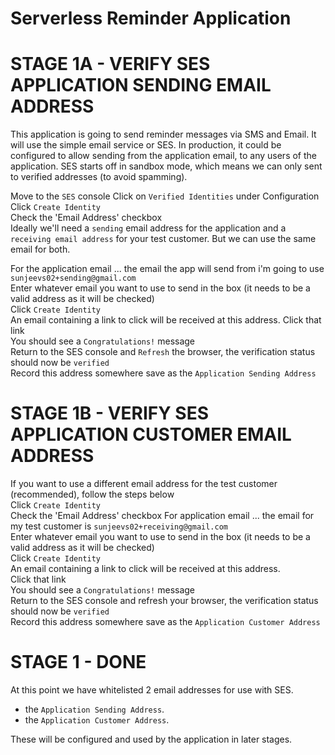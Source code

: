 # Serverless Reminder Application

# STAGE 1A - VERIFY SES APPLICATION SENDING EMAIL ADDRESS

This application is going to send reminder messages via SMS and Email.  It will use the simple email service or SES. In production, it could be configured to allow sending from the application email, to any users of the application. SES starts off in sandbox mode, which means we can only sent to verified addresses (to avoid spamming). 

Move to the `SES` console
Click on `Verified Identities` under Configuration 
Click `Create Identity`  
Check the 'Email Address' checkbox  
Ideally we'll need a `sending` email address for the application and a `receiving email address` for your test customer. But we can use the same email for both.  

For the application email ... the email the app will send from i'm going to use `sunjeevs02+sending@gmail.com`  
Enter whatever email you want to use to send in the box (it needs to be a valid address as it will be checked)  
Click `Create Identity`  
An email containing a link to click will be received at this address. 
Click that link   
You should see a `Congratulations!` message  
Return to the SES console and `Refresh` the browser, the verification status should now be `verified`  
Record this address somewhere save as the `Application Sending Address`  

# STAGE 1B - VERIFY SES APPLICATION CUSTOMER EMAIL ADDRESS

If you want to use a different email address for the test customer (recommended), follow the steps below  
Click `Create Identity`  
Check the 'Email Address' checkbox 
For application email ... the email for my test customer is  `sunjeevs02+receiving@gmail.com`  
Enter whatever email you want to use to send in the box (it needs to be a valid address as it will be checked)  
Click `Create Identity`   
An email containing a link to click will be received at this address.  
Click that link   
You should see a `Congratulations!` message  
Return to the SES console and refresh your browser, the verification status should now be `verified`  
Record this address somewhere save as the `Application Customer Address`   

# STAGE 1 - DONE   

At this point we have whitelisted 2 email addresses for use with SES.  

- the `Application Sending Address`. 
- the `Application Customer Address`. 

These will be configured and used by the application in later stages. 
